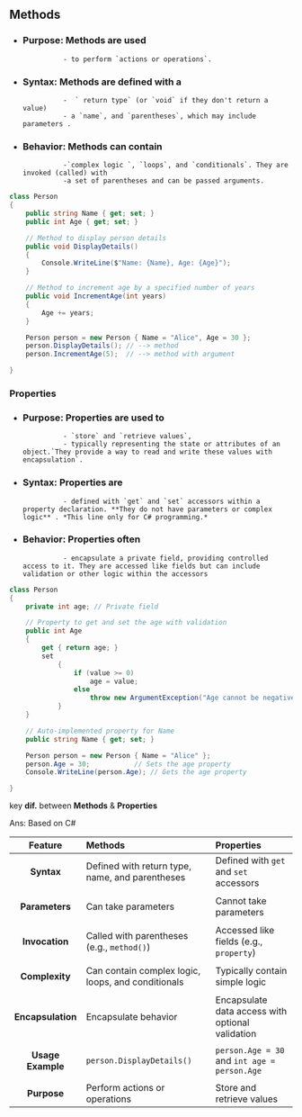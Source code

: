 ## Methods
- ### **Purpose**: Methods are used 
				- to perform `actions or operations`. 

- ### **Syntax**: Methods are defined with a 
				-  ` return type` (or `void` if they don't return a value)
				- a `name`, and `parentheses`, which may include parameters .

- ###  **Behavior**: Methods can contain 
				-`complex logic `, `loops`, and `conditionals`. They are invoked (called) with 
				-a set of parentheses and can be passed arguments.

```cs
class Person
{
    public string Name { get; set; }
    public int Age { get; set; }

    // Method to display person details
    public void DisplayDetails()
    {
        Console.WriteLine($"Name: {Name}, Age: {Age}");
    }

    // Method to increment age by a specified number of years
    public void IncrementAge(int years)
    {
        Age += years;
    }

	Person person = new Person { Name = "Alice", Age = 30 };
	person.DisplayDetails(); // --> method
	person.IncrementAge(5);  // --> method with argument

}

```

### Properties

- ### **Purpose**: Properties are used to
				- `store` and `retrieve values`, 
				- typically representing the state or attributes of an object.`They provide a way to read and write these values with encapsulation`.
- ### **Syntax**: Properties are 
			    - defined with `get` and `set` accessors within a property declaration. **They do not have parameters or complex logic** . *This line only for C# programming.*
			    
- ### **Behavior**: Properties often
				- encapsulate a private field, providing controlled access to it. They are accessed like fields but can include validation or other logic within the accessors

```cs
class Person
{
    private int age; // Private field

    // Property to get and set the age with validation
    public int Age
    {
        get { return age; }
        set
	        {
	            if (value >= 0)
	                age = value;
	            else
	                throw new ArgumentException("Age cannot be negative");
	        }
    }

    // Auto-implemented property for Name
    public string Name { get; set; }

	Person person = new Person { Name = "Alice" };
	person.Age = 30;           // Sets the age property
	Console.WriteLine(person.Age); // Gets the age property

}

```

key **dif.** between **Methods** & **Properties**

Ans: Based on C#

|      Feature      | Methods                                            | Properties                                       |
|:-----------------:|:-------------------------------------------------- |:------------------------------------------------ |
|    **Syntax**     | Defined with return type, name, and parentheses    | Defined with `get` and `set` accessors           |
|                   |                                                    |                                                  |
|  **Parameters**   | Can take parameters                                | Cannot take parameters                           |
|                   |                                                    |                                                  |
|  **Invocation**   | Called with parentheses (e.g., `method()`)         | Accessed like fields (e.g., `property`)          |
|                   |                                                    |                                                  |
|  **Complexity**   | Can contain complex logic, loops, and conditionals | Typically contain simple logic                   |
|                   |                                                    |                                                  |
| **Encapsulation** | Encapsulate behavior                               | Encapsulate data access with optional validation |
|                   |                                                    |                                                  |
| **Usage Example** | `person.DisplayDetails()`                          | `person.Age = 30` and `int age = person.Age`     |
|                   |                                                    |                                                  |
|    **Purpose**    | Perform actions or operations                      | Store and retrieve values                        |

